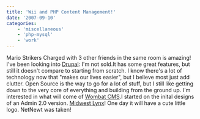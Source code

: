 ```yaml
---
title: 'Wii and PHP Content Management!'
date: '2007-09-10'
categories:
    - 'miscellaneous'
    - 'php-mysql'
    - 'work'
---
```


Mario Strikers Charged with 3 other friends in the same room is amazing! I've been looking into [Drupal](http://drupal.org/ 'Drupal'): I'm not sold.It has some great features, but still it doesn't compare to starting from scratch. I know there's a lot of technology now that "makes our lives easier", but I believe most just add clutter. Open Source is the way to go for a lot of stuff, but I still like getting down to the very core of everything and building from the ground up. I'm interested in what will come of [Wombat CMS](http://wombatcms.com/ 'Wombat CMS').I started on the inital designs of an Admin 2.0 version. [Midwest Lynx](http://midwestlynx.com)! One day it will have a cute little logo. NetNewt was taken!
